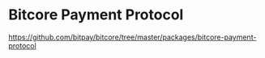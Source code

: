 Bitcore Payment Protocol
=======
https://github.com/bitpay/bitcore/tree/master/packages/bitcore-payment-protocol
